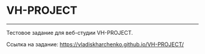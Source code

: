 # VH-PROJECT
------
Тестовое задание для веб-студии VH-PROJECT.

Ссылка на задание: https://vladiskharchenko.github.io/VH-PROJECT/

